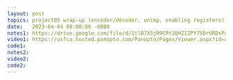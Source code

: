 ```yaml
---
layout: post
topics: project05 wrap-up (encoder/decoder, unimp, enabling registers), start [lab06](assignments/lab06.html) (register file and ALU)
date:   2023-04-04 08:00:00 -0800
notes1: https://drive.google.com/file/d/1tlB7X5jR9CRt2QHZIZPY7SDrURDsPdWH/view?usp=sharing 
video1: https://usfca.hosted.panopto.com/Panopto/Pages/Viewer.aspx?id=a7c80d19-7804-44ed-bd18-af93011bd9e2
code1:  
notes2: 
video2: 
code2:  
---
```

